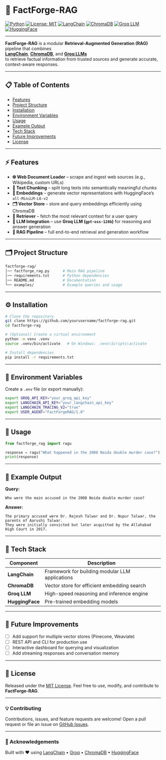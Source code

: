 
# 🧠 FactForge-RAG

[![Python](https://img.shields.io/badge/Python-3.9%2B-blue.svg)](https://www.python.org/)
[![License: MIT](https://img.shields.io/badge/License-MIT-green.svg)](LICENSE)
[![LangChain](https://img.shields.io/badge/LangChain-Framework-orange)](https://www.langchain.com/)
[![ChromaDB](https://img.shields.io/badge/ChromaDB-Vector%20Store-yellow)](https://www.trychroma.com/)
[![Groq LLM](https://img.shields.io/badge/Groq-LLM-red)](https://groq.com/)
[![HuggingFace](https://img.shields.io/badge/HuggingFace-Embeddings-yellow.svg)](https://huggingface.co/)

---

**FactForge-RAG** is a modular **Retrieval-Augmented Generation (RAG)** pipeline that combines  
**[LangChain](https://www.langchain.com/)**, **[ChromaDB](https://www.trychroma.com/)**, and **[Groq LLMs](https://groq.com/)**  
to retrieve factual information from trusted sources and generate accurate, context-aware responses.

---

## 📋 Table of Contents
- [Features](#-features)
- [Project Structure](#-project-structure)
- [Installation](#-installation)
- [Environment Variables](#-environment-variables)
- [Usage](#-usage)
- [Example Output](#-example-output)
- [Tech Stack](#-tech-stack)
- [Future Improvements](#-future-improvements)
- [License](#-license)

---

## ⚡ Features

- **🌐 Web Document Loader** – scrape and ingest web sources (e.g., Wikipedia, custom URLs)  
- **🧩 Text Chunking** – split long texts into semantically meaningful chunks  
- **🧠 Embeddings** – generate vector representations with HuggingFace’s `all-MiniLM-L6-v2`  
- **🗂️ Vector Store** – store and query embeddings efficiently using ChromaDB  
- **🔎 Retriever** – fetch the most relevant context for a user query  
- **🤖 LLM Integration** – use **Groq LLM (`gpt-oss-120b`)** for reasoning and answer generation  
- **🔁 RAG Pipeline** – full end-to-end retrieval and generation workflow  

---

## 🗂️ Project Structure

```bash
factforge-rag/
│── factforge_rag.py      # Main RAG pipeline
│── requirements.txt      # Python dependencies
│── README.md             # Documentation
└── examples/             # Example queries and usage
````

---

## ⚙️ Installation

```bash
# Clone the repository
git clone https://github.com/yourusername/factforge-rag.git
cd factforge-rag

# (Optional) Create a virtual environment
python -m venv .venv
source .venv/bin/activate   # On Windows: .venv\Scripts\activate

# Install dependencies
pip install -r requirements.txt
```

---

## 🔐 Environment Variables

Create a `.env` file (or export manually):

```bash
export GROQ_API_KEY="your_groq_api_key"
export LANGCHAIN_API_KEY="your_langchain_api_key"
export LANGCHAIN_TRACING_V2="true"
export USER_AGENT="FactForgeRAG/1.0"
```

---

## 🚀 Usage

```python
from factforge_rag import ragu

response = ragu("What happened in the 2008 Noida double murder case?")
print(response)
```

---

## 🧾 Example Output

**Query:**

```
Who were the main accused in the 2008 Noida double murder case?
```

**Answer:**

```
The primary accused were Dr. Rajesh Talwar and Dr. Nupur Talwar, the parents of Aarushi Talwar.
They were initially convicted but later acquitted by the Allahabad High Court in 2017.
```

---

## 🧰 Tech Stack

| Component       | Description                                     |
| --------------- | ----------------------------------------------- |
| **LangChain**   | Framework for building modular LLM applications |
| **ChromaDB**    | Vector store for efficient embedding search     |
| **Groq LLM**    | High-speed reasoning and inference engine       |
| **HuggingFace** | Pre-trained embedding models                    |

---

## 🚧 Future Improvements

* [ ] Add support for multiple vector stores (Pinecone, Weaviate)
* [ ] REST API and CLI for production use
* [ ] Interactive dashboard for querying and visualization
* [ ] Add streaming responses and conversation memory

---

## 📜 License

Released under the [MIT License](LICENSE).
Feel free to use, modify, and contribute to **FactForge-RAG**.

---

### 💡 Contributing

Contributions, issues, and feature requests are welcome!
Open a pull request or file an issue on [GitHub Issues](https://github.com/yourusername/factforge-rag/issues).

---

### 🌟 Acknowledgements

Built with ❤️ using
[LangChain](https://www.langchain.com/) • [Groq](https://groq.com/) • [ChromaDB](https://www.trychroma.com/) • [HuggingFace](https://huggingface.co/)



